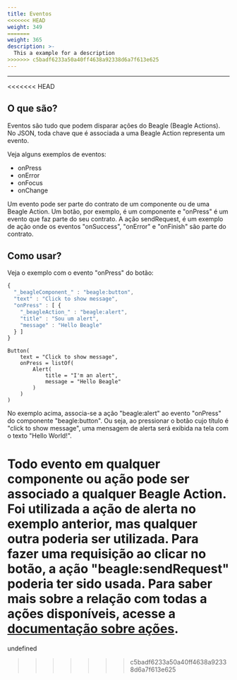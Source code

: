 ```yaml
---
title: Eventos
<<<<<<< HEAD
weight: 349
=======
weight: 365
description: >-
  This a example for a description
>>>>>>> c5badf6233a50a40ff4638a92338d6a7f613e625
---
```


---

<<<<<<< HEAD
## O que são?

Eventos são tudo que podem disparar ações do Beagle \(Beagle Actions\). No JSON, toda chave que é associada a uma Beagle Action representa um evento. 

Veja alguns exemplos de eventos:

* onPress
* onError
* onFocus
* onChange

Um evento pode ser parte do contrato de um componente ou de uma Beagle Action. Um botão, por exemplo, é um componente e "onPress" é um evento que faz parte do seu contrato. A ação sendRequest, é um exemplo de ação onde os eventos "onSuccess", "onError" e "onFinish" são parte do contrato.

## Como usar?

Veja o exemplo com o evento "onPress" do botão:



```javascript
{
  "_beagleComponent_" : "beagle:button",
  "text" : "Click to show message",
  "onPress" : [ {
    "_beagleAction_" : "beagle:alert",
    "title" : "Sou um alert",
    "message" : "Hello Beagle"
  } ]
}
```



```text
Button(
    text = "Click to show message",
    onPress = listOf(
        Alert(
            title = "I'm an alert",
            message = "Hello Beagle"
        )
    )
)
```



No exemplo acima, associa-se a ação "beagle:alert" ao evento "onPress" do componente "beagle:button". Ou seja, ao pressionar o botão cujo título é "click to show message", uma mensagem de alerta será exibida na tela com o texto "Hello World!".

Todo evento em qualquer componente ou ação pode ser associado a qualquer Beagle Action. Foi utilizada a ação de alerta no exemplo anterior, mas qualquer outra poderia ser utilizada. Para fazer uma requisição ao clicar no botão, a ação "beagle:sendRequest" poderia ter sido usada. Para saber mais sobre a relação com todas a ações disponíveis, acesse a [**documentação sobre ações**](api-acoes/).
=======
undefined
>>>>>>> c5badf6233a50a40ff4638a92338d6a7f613e625
